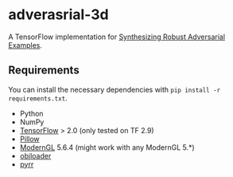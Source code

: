 # adverasrial-3d

A TensorFlow implementation for [Synthesizing Robust Adversarial Examples](https://arxiv.org/abs/1707.07397).

## Requirements

You can install the necessary dependencies with `pip install -r requirements.txt`.

* Python
* NumPy
* [TensorFlow](https://www.tensorflow.org/) > 2.0 (only tested on TF 2.9)
* [Pillow](http://pillow.readthedocs.io)
* [ModernGL](https://moderngl.readthedocs.io) 5.6.4 (might work with any ModernGL 5.*)
* [objloader](https://pypi.org/project/objloader/)
* [pyrr](https://pyrr.readthedocs.org)
